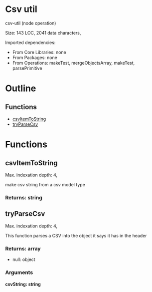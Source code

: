 # Csv util

csv-util (node operation)

Size: 143 LOC, 2041 data characters, 
 
Imported dependencies:

- From Core Libraries: none
- From Packages: none
- From Operations: makeTest, mergeObjectsArray, makeTest, parsePrimitive

# Outline

## Functions

- [csvItemToString](#csvItemToString)
- [tryParseCsv](#tryParseCsv)



# Functions

## csvItemToString

Max. indexation depth: 4, 

make csv string from a csv model type

### Returns: string







## tryParseCsv

Max. indexation depth: 4, 

This function parses a CSV into the object it says it has in the header

### Returns: array

- null: object





### Arguments

#### csvString: string







